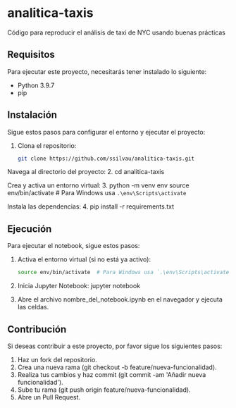# analitica-taxis
Código para reproducir el análisis de taxi de NYC usando buenas prácticas

## Requisitos

Para ejecutar este proyecto, necesitarás tener instalado lo siguiente:

- Python 3.9.7
- pip

## Instalación

Sigue estos pasos para configurar el entorno y ejecutar el proyecto:

1. Clona el repositorio:
   ```bash
   git clone https://github.com/ssilvau/analitica-taxis.git

Navega al directorio del proyecto:
2. cd analitica-taxis

Crea y activa un entorno virtual:
3. python -m venv env
source env/bin/activate  # Para Windows usa `.\env\Scripts\activate`

Instala las dependencias:
4. pip install -r requirements.txt


## Ejecución

Para ejecutar el notebook, sigue estos pasos:

1. Activa el entorno virtual (si no está ya activo):
   ```bash
   source env/bin/activate  # Para Windows usa `.\env\Scripts\activate`

2. Inicia Jupyter Notebook:
jupyter notebook

3. Abre el archivo nombre_del_notebook.ipynb en el navegador y ejecuta las celdas.

## Contribución
Si deseas contribuir a este proyecto, por favor sigue los siguientes pasos:

1. Haz un fork del repositorio.
2. Crea una nueva rama (git checkout -b feature/nueva-funcionalidad).
3. Realiza tus cambios y haz commit (git commit -am 'Añadir nueva funcionalidad').
4. Sube tu rama (git push origin feature/nueva-funcionalidad).
5. Abre un Pull Request.
